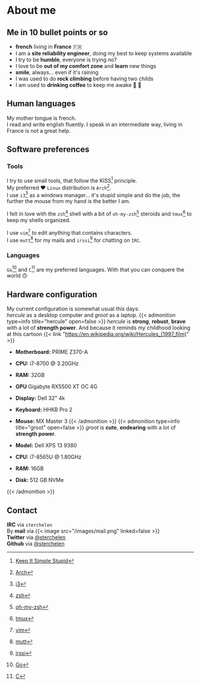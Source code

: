 # About me


## Me in 10 bullet points or so

* **french** living in **France** :fr:
* I am a **site reliability engineer**, doing my best to keep systems available
* I try to be **humble**, everyone is trying no?
* I love to be **out of my comfort zone** and **learn** new things
* **smile**, always... even if it's raining
* I was used to do **rock climbing** before having two childs
* I am used to **drinking coffee** to keep me awake :baby: :baby:

## Human languages
My mother tongue is french.  
I read and write english fluently. I speak in an intermediate way, living in France is not a great help.  

## Software preferences
### Tools
I try to use small tools, that follow the KISS[^1] principle.  
My preferred :heart: `Linux` distribution is `Arch`[^2].  
I use `i3`[^3] as a windows manager... it's stupid simple and do the job, the further the mouse from my hand is the better I am.  

I felt in love with the `zsh`[^4] shell with a bit of `oh-my-zsh`[^5] steroids and `tmux`[^6] to keep my shells organized.

I use `vim`[^7] to edit anything that contains characters.  
I use `mutt`[^8] for my mails and `irssi`[^9] for chatting on `IRC`.

### Languages
`Go`[^10] and `C`[^11] are my preferred languages. With that you can conquere the world :upside_down_face:

## Hardware configuration
My current configuration is somewhat usual this days:  
*hercule* as a desktop computer and *groot* as a laptop.
{{< admonition type=info title="hercule" open=false >}}
*hercule* is **strong**, **robust**, **brave** with a lot of **strength power**. And because it reminds my childhood looking at this cartoon {{< link "https://en.wikipedia.org/wiki/Hercules_(1997_film)" >}}

- **Motherboard:** PRIME Z370-A
- **CPU:** i7-8700 @ 3.20GHz
- **RAM:** 32GB
- **GPU** Gigabyte RX5500 XT OC 4G
- **Display:** Dell 32" 4k
- **Keyboard:** HHKB Pro 2
- **Mouse:** MX Master 3
{{< /admonition >}}
{{< admonition type=info title="groot" open=false >}}
*groot* is **cute**, **endearing** with a lot of **strength power**.

- **Model:** Dell XPS 13 9380
- **CPU:** i7-8565U @ 1.80GHz
- **RAM:** 16GB
- **Disk:** 512 GB NVMe

{{< /admonition >}}

## Contact
**IRC** via `sterchelen`  
By **mail** via {{< image src="/images/mail.png" linked=false >}}  
**Twitter** via [@sterchelen](https://twitter.com/sterchelen)  
**Github** via [@sterchelen](https://github.com/sterchelen)   


[^1]: [Keep It Simple Stupid](https://en.wikipedia.org/wiki/KISS_principle)
[^2]: [Arch](https://wiki.archlinux.org/index.php/Arch_Linux#Principles)
[^3]: [i3](https://i3wm.org/)
[^4]: [zsh](https://wiki.archlinux.org/index.php/zsh)
[^5]: [oh-my-zsh](https://ohmyz.sh/)
[^6]: [tmux](https://wiki.archlinux.org/index.php/Tmux)
[^7]: [vim](https://www.vim.org/)
[^8]: [mutt](http://www.mutt.org/)
[^9]: [irssi](https://irssi.org/)
[^10]: [Go](https://golang.org)
[^11]: [C](https://en.wikipedia.org/wiki/C_(programming_language))


